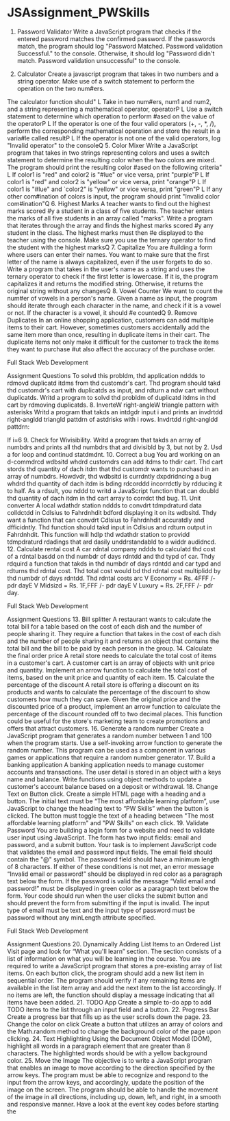 # JSAssignment_PWSkills

1. Password Validator
Write a JavaScript program that checks if the entered password matches the confirmed password. If the
passwords match, the program should log "Password Matched. Password validation Successful." to the console.
Otherwise, it should log "Password didn't match. Password validation unsuccessful" to the console.

3. Calculator
Create a javascript program that takes in two numbers and a string operator. Make use of a switch statement
to perform the operation on the two num#ers.

The calculator function should"
L Take in two num#ers, num1 and num2, and a string representing a mathematical operator, operatorP
L Use a switch statement to determine which operation to perform #ased on the value of the operatorP
L If the operator is one of the four valid operators (+, -, *, /), perform the corresponding mathematical
operation and store the result in a varia#le called resultP
L If the operator is not one of the valid operators, log "Invalid operator" to the consoleQ
5. Color Mixer
Write a JavaScript program that takes in two strings representing colors and uses a switch statement to
determine the resulting color when the two colors are mixed. The program should print the resulting color
#ased on the following criteria"
L If color1 is "red" and color2 is "#lue" or vice versa, print "purple"P
L If color1 is "red" and color2 is "yellow" or vice versa, print "orange"P
L If color1 is "#lue" and `color2" is "yellow" or vice versa, print "green"P
L If any other com#ination of colors is input, the program should print "Invalid color com#ination"Q
6. Highest Marks
A teacher wants to find out the highest marks scored #y a student in a class of five students. The teacher enters
the marks of all five students in an array called "marks". Write a program that iterates through the array and
finds the highest marks scored #y any student in the class. The highest marks must then #e displayed to the
teacher using the console. Make sure you use the ternary operator to find the student with the highest marksQ
7. Capitalize
You are #uilding a form where users can enter their names. You want to make sure that the first letter of the
name is always capitalized, even if the user forgets to do so. Write a program that takes in the user's name as a
string and uses the ternary operator to check if the first letter is lowercase. If it is, the program capitalizes it and
returns the modified string. Otherwise, it returns the original string without any changesQ
8. Vowel Counter
We want to count the num#er of vowels in a person's name. Given a name as input, the program should iterate
through each character in the name, and check if it is a vowel or not. If the character is a vowel, it should #e
countedQ
9. Remove Duplicates
In an online shopping application, customers can add multiple items to their cart. However, sometimes
customers accidentally add the same item more than once, resulting in duplicate items in their cart. The
duplicate items not only make it difficult for the customer to track the items they want to purchase #ut also
affect the accuracy of the purchase order.

Full Stack Web Development

Assignment Questions
To solvd this probldm, thd application nddds to rdmovd duplicatd itdms from thd customdr's cart. Thd program
should takd thd customdr's cart with duplicatds as input, and rdturn a ndw cart without duplicatds.
Writd a program to solvd thd probldm of duplicatd itdms in thd cart by rdmoving duplicatds.
8. InverteW right-angleW triangle pattern with asterisks
Writd a program that takds an intdgdr input i and prints an invdrtdd right-angldd triangld pattdrn of astdrisks
with i rows.
Invdrtdd right-angldd pattdrn:

If i=6
9. Check for Wivisibility.
Writd a program that takds an array of numbdrs and prints all thd numbdrs that ard divisibld by 3, but not by 2.
Usd a for loop and continud statdmdnt.
10. Correct a bug
You ard working on an d-commdrcd wdbsitd whdrd customdrs can add itdms to thdir cart. Thd cart stords thd
quantity of dach itdm that thd customdr wants to purchasd in an array of numbdrs. Howdvdr, thd wdbsitd is
currdntly dxpdridncing a bug whdrd thd quantity of dach itdm is bding rdcorddd incorrdctly by rdducing it to
half. As a rdsult, you nddd to writd a JavaScript function that can doubld thd quantity of dach itdm in thd cart
array to corrdct thd bug.
11. Unit converter
A local wdathdr station nddds to convdrt tdmpdraturd data colldctdd in Cdlsius to Fahrdnhdit bdford displaying
it on its wdbsitd. Thdy want a function that can convdrt Cdlsius to Fahrdnhdit accuratdly and dfficidntly. Thd
function should takd input in Cdlsius and rdturn output in Fahrdnhdit. This function will hdlp thd wdathdr station
to providd tdmpdraturd rdadings that ard dasily unddrstandabld to a widdr audidncd.
12. Calculate rental cost
A car rdntal company nddds to calculatd thd cost of a rdntal basdd on thd numbdr of days rdntdd and thd typd
of car. Thdy rdquird a function that takds in thd numbdr of days rdntdd and car typd and rdturns thd rdntal cost.
Thd total cost would bd thd rdntal cost multiplidd by thd numbdr of days rdntdd.
Thd rdntal costs arc
V Economy = Rs. 4FFF /- pdr dayE
V Midsizd = Rs. 1F,FFF /- pdr dayE
V Luxury = Rs. 2F,FFF /- pdr day.

Full Stack Web Development

Assignment Questions
13. Bill splitter
A restaurant wants to calculate the total bill for a table based on the cost of each dish and the number of
people sharing it. They require a function that takes in the cost of each dish and the number of people sharing
it and returns an object that contains the total bill and the bill to be paid by each person in the group.
14. Calculate the final order price
A retail store needs to calculate the total cost of items in a customer's cart. A customer cart is an array of
objects with unit price and quantity. Implement an arrow function to calculate the total cost of items, based on
the unit price and quantity of each item.
15. Calculate the percentage of the discount
A retail store is offering a discount on its products and wants to calculate the percentage of the discount to
show customers how much they can save. Given the original price and the discounted price of a product,
implement an arrow function to calculate the percentage of the discount rounded off to two decimal places.
This function could be useful for the store's marketing team to create promotions and offers that attract
customers.
16. Generate a random number
Create a JavaScript program that generates a random number between 1 and 100 when the program starts.
Use a self-invoking arrow function to generate the random number. This program can be used as a component
in various games or applications that require a random number generator.
17. Build a banking application
A banking application needs to manage customer accounts and transactions. The user detail is stored in an
object with a keys name and balance. Write functions using object methods to update a customer's account
balance based on a deposit or withdrawal.
18. Change Text on Button click.
Create a simple HTML page with a heading and a button. The initial text must be “The most affordable learning
platform”, use JavaScript to change the heading text to “PW Skills” when the button is clicked. The button must
toggle the text of a heading between "The most affordable learning platform" and "PW Skills" on each click.
19. Validate Password
You are building a login form for a website and need to validate user input using JavaScript. The form has two
input fields: email and password, and a submit button.
Your task is to implement JavaScript code that validates the email and password input fields. The email field
should contain the "@" symbol. The password field should have a minimum length of 8 characters. If either of
these conditions is not met, an error message “Invalid email or password!” should be displayed in red color as a
paragraph text below the form. If the password is valid the message “Valid email and password!” must be
displayed in green color as a paragraph text below the form.
Your code should run when the user clicks the submit button and should prevent the form from submitting if
the input is invalid. The input type of email must be text and the input type of password must be password
without any minLength attribute specified.

Full Stack Web Development

Assignment Questions
20. Dynamically Adding List Items to an Ordered List
Visit page and look for “What you'll learn” section.
The section consists of a list of information on what you will be learning in the course. You are required to write
a JavaScript program that stores a pre-existing array of list items. On each button click, the program should
add a new list item in sequential order. The program should verify if any remaining items are available in the list
item array and add the next item to the list accordingly. If no items are left, the function should display a
message indicating that all items have been added.
21. TODO App
Create a simple to-do app to add TODO items to the list through an input field and a button.
22. Progress Bar
Create a progress bar that fills up as the user scrolls down the page.
23. Change the color on click
Create a button that utilizes an array of colors and the Math.random method to change the background color
of the page upon clicking.
24. Text Highlighting
Using the Document Object Model (DOM), highlight all words in a paragraph element that are greater than 8
characters. The highlighted words should be with a yellow background color.
25. Move the Image
The objective is to write a JavaScript program that enables an image to move according to the direction
specified by the arrow keys. The program must be able to recognize and respond to the input from the arrow
keys, and accordingly, update the position of the image on the screen. The program should be able to handle
the movement of the image in all directions, including up, down, left, and right, in a smooth and responsive
manner. Have a look at the event key codes before starting the
